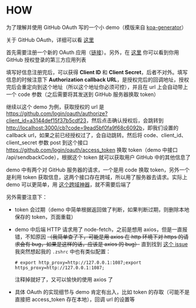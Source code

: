 # HOW

为了理解并使用 GitHub OAuth 写的一个小 demo（模版来自 [koa-generator](https://github.com/17koa/koa-generator)）

关于 GitHub OAuth，详细可以看 [这里](https://developer.github.com/apps/building-oauth-apps/authorizing-oauth-apps/)

首先需要注册一个新的 OAuth 应用（[链接](https://github.com/settings/applications/new)）。另外，在 [这里](https://github.com/settings/applications) 你可以看到你用 GitHub 授权登录的第三方应用列表

填写好信息注册完后，可以获得 **Client ID** 和 **Client Secret**，后者不对外。填写信息的时候注意下 **Authorization callback URL**，是授权完后的回调地址，授权完后会重定向到这个地址（所以这个地址你必须可控），并且在 url 上会自动带上一个 code 参数（之后需要将其发送到 GitHub 服务器换取 token）

继续以这个 demo 为例，获取授权的 url 是 <https://github.com/login/oauth/authorize?client_id=a3144def15f37b5cdf23>，然后点击确认授权后，会跳转到 <http://localhost:3000/cb?code=9ead5bf0fa9f68c6092b>，即我们设置的 callback url，如果之前已经授权过了，会自动跳转。然后将 code、client_id、client_secret 参数 post 到这个接口 https://github.com/login/oauth/access_token 换取 token（demo 中接口 /api/sendbackCode），根据这个 token 就可以获取用户 GitHub 中的其他信息了

demo 中有两个对 GitHub 服务器的请求，一个是用 code 换取 token，另外一个是利用 token 获取信息，这两个接口存在跨域，所以用了服务器去请求。实际上 demo 可以更简单，用 [这个跨域神器](https://chrome.google.com/webstore/detail/allow-control-allow-origi/nlfbmbojpeacfghkpbjhddihlkkiljbi)，就不需要后端了

另外需要注意下：

- token 会过期（demo 中简单根据返回做了判断，如果判断过期，则删除本地保存的 token，页面重载）
- demo 中后端 HTTP 请求用了 node-fetch，之前是想用 axios，但是一直报错，不知原因 ~~（我简单查了下，可能是用 axios 在 http 环境下对 https 的请求会有 bug，如果是这样的话，应该是 axios 的 bug）~~ 直到找到 [这个 issue](https://github.com/axios/axios/issues/662#issuecomment-275085073) 我突然想起我的 `.zshrc` 中也有类似配置：

  ```
  # export http_proxy=http://127.0.0.1:1087;export https_proxy=http://127.0.0.1:1087;
  ```

  注释掉就好了，又可以愉快的使用 axios 了

- 具体 OAuth 的实现细节与 demo 肯定有出入，比如 token 的存取（可能不是直接把 access_token 存在本地），回调 url 的设置等